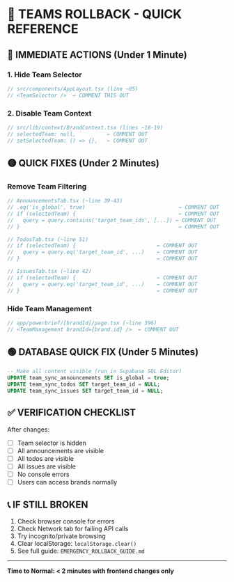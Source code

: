 # 🚨 TEAMS ROLLBACK - QUICK REFERENCE

## 🔴 IMMEDIATE ACTIONS (Under 1 Minute)

### 1. Hide Team Selector
```typescript
// src/components/AppLayout.tsx (line ~85)
// <TeamSelector />  ← COMMENT THIS OUT
```

### 2. Disable Team Context
```typescript
// src/lib/context/BrandContext.tsx (lines ~18-19)
// selectedTeam: null,          ← COMMENT OUT
// setSelectedTeam: () => {},   ← COMMENT OUT
```

## 🟡 QUICK FIXES (Under 2 Minutes)

### Remove Team Filtering
```typescript
// AnnouncementsTab.tsx (~line 39-43)
// .eq('is_global', true)                              ← COMMENT OUT
// if (selectedTeam) {                                 ← COMMENT OUT
//   query = query.contains('target_team_ids', [...]) ← COMMENT OUT
// }                                                   ← COMMENT OUT

// TodosTab.tsx (~line 51)
// if (selectedTeam) {                          ← COMMENT OUT
//   query = query.eq('target_team_id', ...)    ← COMMENT OUT
// }                                            ← COMMENT OUT

// IssuesTab.tsx (~line 42)
// if (selectedTeam) {                          ← COMMENT OUT
//   query = query.eq('target_team_id', ...)    ← COMMENT OUT
// }                                            ← COMMENT OUT
```

### Hide Team Management
```typescript
// app/powerbrief/[brandId]/page.tsx (~line 396)
// <TeamManagement brandId={brand.id} />  ← COMMENT OUT
```

## 🟢 DATABASE QUICK FIX (Under 5 Minutes)

```sql
-- Make all content visible (run in Supabase SQL Editor)
UPDATE team_sync_announcements SET is_global = true;
UPDATE team_sync_todos SET target_team_id = NULL;
UPDATE team_sync_issues SET target_team_id = NULL;
```

## ✅ VERIFICATION CHECKLIST

After changes:
- [ ] Team selector is hidden
- [ ] All announcements are visible
- [ ] All todos are visible
- [ ] All issues are visible
- [ ] No console errors
- [ ] Users can access brands normally

## 📞 IF STILL BROKEN

1. Check browser console for errors
2. Check Network tab for failing API calls
3. Try incognito/private browsing
4. Clear localStorage: `localStorage.clear()`
5. See full guide: `EMERGENCY_ROLLBACK_GUIDE.md`

---
**Time to Normal: < 2 minutes with frontend changes only**